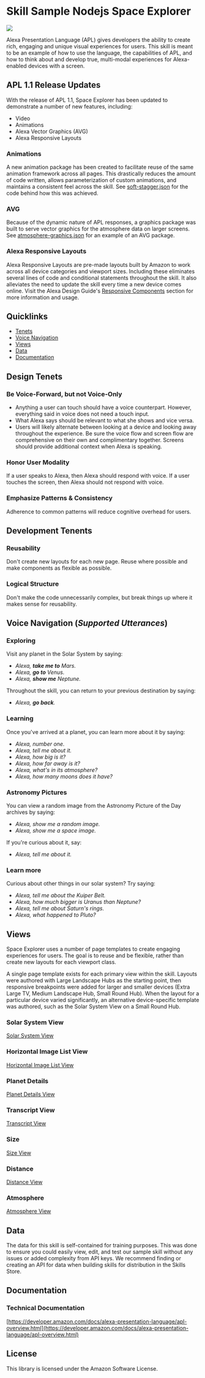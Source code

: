 # Skill Sample Nodejs Space Explorer

<img src="https://m.media-amazon.com/images/G/01/mobile-apps/dex/alexa/alexa-skills-kit/tutorials/fact/header._TTH_.png" />

Alexa Presentation Language (APL) gives developers the ability to create rich, engaging and unique visual experiences for users. This skill is meant to be an example of how to use the language, the capabilities of APL, and how to think about and develop true, multi-modal experiences for Alexa-enabled devices with a screen.

## APL 1.1 Release Updates

With the release of APL 1.1, Space Explorer has been updated to demonstrate a number of new features, including:

- Video
- Animations
- Alexa Vector Graphics (AVG)
- Alexa Responsive Layouts

### Animations

A new animation package has been created to facilitate reuse of the same animation framework across all pages. This drastically reduces the amount of code written, allows parameterization of custom animations, and maintains a consistent feel across the skill. See [soft-stagger.json](packages/soft-stagger.json) for the code behind how this was achieved.

### AVG

Because of the dynamic nature of APL responses, a graphics package was built to serve vector graphics for the atmosphere data on larger screens. See [atmosphere-graphics.json](packages/atmosphere-graphics.json) for an example of an AVG package.

### Alexa Responsive Layouts

Alexa Responsive Layouts are pre-made layouts built by Amazon to work across all device categories and viewport sizes. Including these eliminates several lines of code and conditional statements throughout the skill. It also alleviates the need to update the skill every time a new device comes online. Visit the Alexa Design Guide's [Responsive Components](https://developer.amazon.com/docs/alexa-design/background.html) section for more information and usage.

## Quicklinks

- [Tenets](#design-tenets)
- [Voice Navigation](#voice-navigation-supported-utterances)
- [Views](#views)
- [Data](#data)
- [Documentation](#documentation)

## Design Tenets

### Be Voice-Forward, but not Voice-Only

- Anything a user can touch should have a voice counterpart. However, everything said in voice does not need a touch input.
- What Alexa says should be relevant to what she shows and vice versa.
- Users will likely alternate between looking at a device and looking away throughout the experience. Be sure the voice flow and screen flow are comprehensive on their own and complimentary together. Screens should provide additional context when Alexa is speaking.

### Honor User Modality

If a user speaks to Alexa, then Alexa should respond with voice. If a user touches the screen, then Alexa should not respond with voice.

### Emphasize Patterns & Consistency

Adherence to common patterns will reduce cognitive overhead for users.

## Development Tenents

### Reusability

Don't create new layouts for each new page. Reuse where possible and make components as flexible as possible.

### Logical Structure

Don't make the code unnecessarily complex, but break things up where it makes sense for reusability.

## Voice Navigation (_Supported Utterances_)

### Exploring

Visit any planet in the Solar System by saying:

- _Alexa, **take me to** Mars._
- _Alexa, **go to** Venus._
- _Alexa, **show me** Neptune._

Throughout the skill, you can return to your previous destination by saying:

- _Alexa, **go back**._

### Learning

Once you've arrived at a planet, you can learn more about it by saying:

- _Alexa, number one._
- _Alexa, tell me about it._
- _Alexa, how big is it?_
- _Alexa, how far away is it?_
- _Alexa, what's in its atmosphere?_
- _Alexa, how many moons does it have?_

### Astronomy Pictures

You can view a random image from the Astronomy Picture of the Day archives by saying:

- _Alexa, show me a random image._
- _Alexa, show me a space image._

If you're curious about it, say:

- _Alexa, tell me about it._

### Learn more

Curious about other things in our solar system? Try saying:

- _Alexa, tell me about the Kuiper Belt._
- _Alexa, how much bigger is Uranus than Neptune?_
- _Alexa, tell me about Saturn's rings._
- _Alexa, what happened to Pluto?_

## Views

Space Explorer uses a number of page templates to create engaging experiences for users. The goal is to reuse and be flexible, rather than create new layouts for each viewport class.

A single page template exists for each primary view within the skill. Layouts were authored with Large Landscape Hubs as the starting point, then responsive breakpoints were added for larger and smaller devices (Extra Large TV, Medium Landscape Hub, Small Round Hub). When the layout for a particular device varied significantly, an alternative device-specific template was authored, such as the Solar System View on a Small Round Hub.

### Solar System View

[Solar System View](docs/solar_system_view.md)

### Horizontal Image List View

[Horizontal Image List View](docs/horizontal_image_list_view.md)

### Planet Details

[Planet Details View](docs/planet_details_view.md)

### Transcript View

[Transcript View](docs/transcript_view.md)

### Size

[Size View](docs/size_view.md)

### Distance

[Distance View](docs/distance_view.md)

### Atmosphere

[Atmosphere View](docs/atmosphere_view.md)

## Data

The data for this skill is self-contained for training purposes. This was done to ensure you could easily view, edit, and test our sample skill without any issues or added complexity from API keys. We recommend finding or creating an API for data when building skills for distribution in the Skills Store.

## Documentation

### Technical Documentation

[https://developer.amazon.com/docs/alexa-presentation-language/apl-overview.html](https://developer.amazon.com/docs/alexa-presentation-language/apl-overview.html)

## License

This library is licensed under the Amazon Software License.

